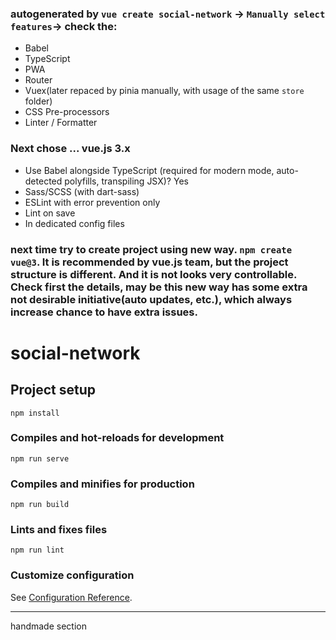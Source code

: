 ### autogenerated by `vue create social-network` -> `Manually select features`-> check the:
- Babel
- TypeScript
- PWA
- Router
- Vuex(later repaced by pinia manually, with usage of the same `store` folder)
- CSS Pre-processors
- Linter / Formatter
### Next chose ... vue.js 3.x
- Use Babel alongside TypeScript (required for modern mode, 
auto-detected polyfills, transpiling JSX)? Yes
- Sass/SCSS (with dart-sass)
- ESLint with error prevention only
- Lint on save
- In dedicated config files
### next time try to create project using new way. `npm create vue@3`. It is recommended by vue.js team, but the project structure is different. And it is not looks very controllable. Check first the details, may be this new way has some extra not desirable initiative(auto updates, etc.), which always increase chance to have extra issues.

# social-network

## Project setup
```
npm install
```

### Compiles and hot-reloads for development
```
npm run serve
```

### Compiles and minifies for production
```
npm run build
```

### Lints and fixes files
```
npm run lint
```

### Customize configuration
See [Configuration Reference](https://cli.vuejs.org/config/).

---
handmade section
